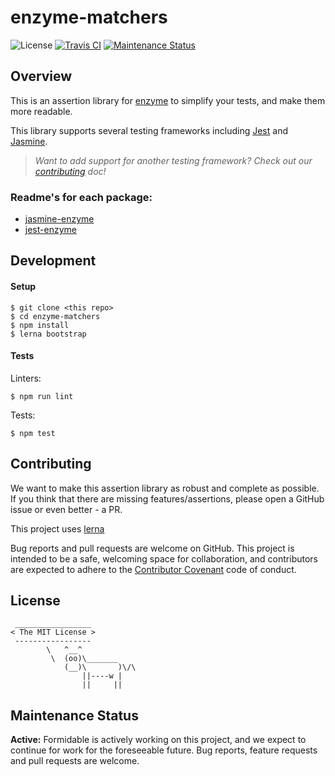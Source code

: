# enzyme-matchers

![License](https://img.shields.io/npm/l/chai-enzyme.svg)
[![Travis CI](https://travis-ci.org/FormidableLabs/enzyme-matchers.svg?branch=master)](https://travis-ci.org/FormidableLabs/enzyme-matchers)
[![Maintenance Status][maintenance-image]](#maintenance-status)


## Overview

This is an assertion library for [enzyme](https://github.com/airbnb/enzyme/) to simplify your tests, and make them more readable.

This library supports several testing frameworks including [Jest](https://github.com/facebook/jest) and [Jasmine](http://jasmine.github.io/).

> _Want to add support for another testing framework? Check out our [contributing](#contributing) doc!_

### Readme's for each package:

* [jasmine-enzyme](/packages/jasmine-enzyme/README.md)
* [jest-enzyme](/packages/jest-enzyme/README.md)

## Development

#### Setup

```shell
$ git clone <this repo>
$ cd enzyme-matchers
$ npm install
$ lerna bootstrap
```

#### Tests

Linters:

```shell
$ npm run lint
```

Tests:

```shell
$ npm test
```

## Contributing

We want to make this assertion library as robust and complete as possible. If you think that there are missing features/assertions, please open a GitHub issue or even better - a PR.

This project uses [lerna](https://github.com/lerna/lerna)

Bug reports and pull requests are welcome on GitHub. This project is intended to be a safe, welcoming space for collaboration, and contributors are expected to adhere to the [Contributor Covenant](http://contributor-covenant.org/) code of conduct.

## License

```
 _________________
< The MIT License >
 -----------------
        \   ^__^
         \  (oo)\_______
            (__)\       )\/\
                ||----w |
                ||     ||
```


## Maintenance Status

**Active:** Formidable is actively working on this project, and we expect to continue for work for the foreseeable future. Bug reports, feature requests and pull requests are welcome. 

[maintenance-image]: https://img.shields.io/badge/maintenance-active-green.svg
